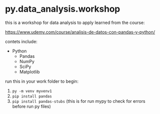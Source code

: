 # py.data_analysis.workshop

this is a workshop for data analysis to apply learned from the course:

<https://www.udemy.com/course/analisis-de-datos-con-pandas-y-python/>

contets include:

- Python
  - Pandas
  - NumPy
  - SciPy
  - Matplotlib

run this in your work folder to begin:

1. `py -m venv myvenv1`
1. `pip install pandas`
1. `pip install pandas-stubs` (this is for run mypy to check for errors before run py files)

